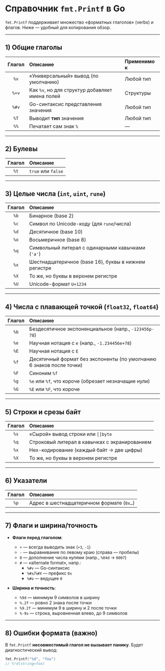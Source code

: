 # Справочник `fmt.Printf` в Go

`fmt.Printf` поддерживает множество «форматных глаголов» (verbs) и флагов. Ниже — удобный для копирования обзор.

---

## 1) Общие глаголы

| Глагол | Описание                                          | Применимо к          |
|:------:|:--------------------------------------------------|:---------------------|
| `%v`   | «Универсальный» вывод (по умолчанию)              | Любой тип            |
| `%+v`  | Как `%v`, но для структур добавляет имена полей   | Структуры            |
| `%#v`  | Go-синтаксис представления значения               | Любой тип            |
| `%T`   | Выводит **тип** значения                          | Любой тип            |
| `%%`   | Печатает сам знак `%`                             | —                    |

---

## 2) Булевы

| Глагол | Описание           |
|:------:|:-------------------|
| `%t`   | `true` или `false` |

---

## 3) Целые числа (`int`, `uint`, `rune`)

| Глагол | Описание                                                    |
|:------:|:------------------------------------------------------------|
| `%b`   | Бинарное (base 2)                                          |
| `%c`   | Символ по Unicode-коду (для `rune`/числа)                   |
| `%d`   | Десятичное (base 10)                                       |
| `%o`   | Восьмеричное (base 8)                                      |
| `%q`   | Символьный литерал с одинарными кавычками (`'a'`)          |
| `%x`   | Шестнадцатеричное (base 16), буквы в нижнем регистре       |
| `%X`   | То же, но буквы в верхнем регистре                         |
| `%U`   | Unicode-формат `U+1234`                                    |

---

## 4) Числа с плавающей точкой (`float32`, `float64`)

| Глагол | Описание                                                                 |
|:------:|:--------------------------------------------------------------------------|
| `%b`   | Бездесятичное экспоненциальное (напр., `-123456p-78`)                     |
| `%e`   | Научная нотация с `e` (напр., `-1.234456e+78`)                            |
| `%E`   | Научная нотация с `E`                                                    |
| `%f`   | Десятичный формат без экспоненты (по умолчанию 6 знаков после точки)      |
| `%F`   | Синоним `%f`                                                              |
| `%g`   | `%e` или `%f`, что короче (обрезает незначащие нули)                      |
| `%G`   | `%E` или `%F`, что короче                                                 |

---

## 5) Строки и срезы байт

| Глагол | Описание                                         |
|:------:|:-------------------------------------------------|
| `%s`   | «Сырой» вывод строки или `[]byte`                |
| `%q`   | Строковый литерал в кавычках с экранированием    |
| `%x`   | Hex-кодирование (каждый байт → две цифры)        |
| `%X`   | То же, но буквы в верхнем регистре               |

---

## 6) Указатели

| Глагол | Описание                                 |
|:------:|:------------------------------------------|
| `%p`   | Адрес в шестнадцатеричном формате (`0x…`) |

---

## 7) Флаги и ширина/точность

- **Флаги перед глаголом**:
  - `+` — всегда выводить знак (`+3`, `-1`)
  - `-` — выравнивание по левому краю (справа — пробелы)
  - `0` — дополнение числа нулями (напр., `%04d` → `0007`)
  - `#` — «alternate format», напр.:
    - `%#v` — Go-синтаксис
    - `%#x`/`%#X` — префикс `0x`
    - `%#o` — ведущее `0`

- **Ширина и точность**:
  - `%9d`   — минимум 9 символов в ширину
  - `%.2f`  — ровно 2 знака после точки
  - `%9.2f` — минимум 9 в ширину и 2 после точки
  - `%-9s`  — строка, выровненная влево, до 9 символов

---

## 8) Ошибки формата (важно)

В `fmt.Printf` **несовместимый глагол не вызывает панику**. Будет диагностический вывод:

```go
fmt.Printf("%d", "foo")
// %!d(string=foo)

